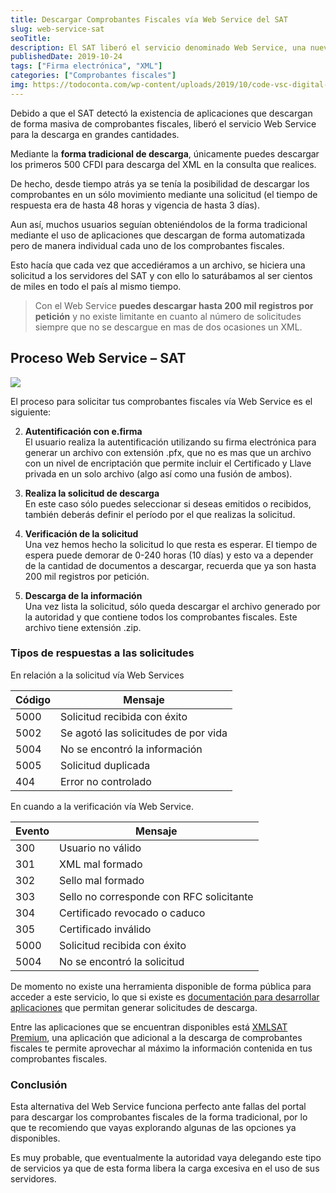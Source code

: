 ```yaml
---
title: Descargar Comprobantes Fiscales vía Web Service del SAT
slug: web-service-sat
seoTitle: 
description: El SAT liberó el servicio denominado Web Service, una nueva forma para descargar los comprobantes fiscales en grandes cantidades mediante solicitudes.
publishedDate: 2019-10-24
tags: ["Firma electrónica", "XML"]
categories: ["Comprobantes fiscales"]
img: https://todoconta.com/wp-content/uploads/2019/10/code-vsc-digital-electronic-web-coding.jpg
---
```



Debido a que el SAT detectó la existencia de aplicaciones que descargan de forma masiva de comprobantes fiscales, liberó el servicio Web Service para la descarga en grandes cantidades.




Mediante la **forma tradicional de descarga**, únicamente puedes descargar los primeros 500 CFDI para descarga del XML en la consulta que realices.




De hecho, desde tiempo atrás ya se tenía la posibilidad de descargar los comprobantes en un sólo movimiento mediante una solicitud (el tiempo de respuesta era de hasta 48 horas y vigencia de hasta 3 días).




Aun así, muchos usuarios seguían obteniéndolos de la forma tradicional mediante el uso de aplicaciones que descargan de forma automatizada pero de manera individual cada uno de los comprobantes fiscales.




Esto hacía que cada vez que accediéramos a un archivo, se hiciera una solicitud a los servidores del SAT y con ello lo saturábamos al ser cientos de miles en todo el país al mismo tiempo.





> Con el Web Service **puedes descargar hasta 200 mil registros por petición** y no existe limitante en cuanto al número de solicitudes siempre que no se descargue en mas de dos ocasiones un XML.




Proceso Web Service – SAT
-------------------------




![](https://s3-us-west-1.amazonaws.com/todoconta/2021/02/web-service-en-4-pasos.png)


El proceso para solicitar tus comprobantes fiscales vía Web Service es el siguiente:




2. **Autentificación con e.firma**  
El usuario realiza la autentificación utilizando su firma electrónica para generar un archivo con extensión .pfx, que no es mas que un archivo con un nivel de encriptación que permite incluir el Certificado y Llave privada en un solo archivo (algo así como una fusión de ambos).

6. **Realiza la solicitud de descarga**  
En este caso sólo puedes seleccionar si deseas emitidos o recibidos, también deberás definir el período por el que realizas la solicitud.

10. **Verificación de la solicitud**  
Una vez hemos hecho la solicitud lo que resta es esperar. El tiempo de espera puede demorar de 0\-240 horas (10 días) y esto va a depender de la cantidad de documentos a descargar, recuerda que ya son hasta 200 mil registros por petición.

14. **Descarga de la información**  
Una vez lista la solicitud, sólo queda descargar el archivo generado por la autoridad y que contiene todos los comprobantes fiscales. Este archivo tiene extensión .zip.




### Tipos de respuestas a las solicitudes




En relación a la solicitud vía Web Services






| Código | Mensaje |
| --- | --- |
| 5000 | Solicitud recibida con éxito |
| 5002 | Se agotó las solicitudes de por vida |
| 5004 | No se encontró la información |
| 5005 | Solicitud duplicada |
| 404 | Error no controlado |




En cuando a la verificación vía Web Service.






| Evento | Mensaje |
| --- | --- |
| 300 | Usuario no válido |
| 301 | XML mal formado |
| 302 | Sello mal formado |
| 303 | Sello no corresponde con RFC solicitante |
| 304 | Certificado revocado o caduco |
| 305 | Certificado inválido |
| 5000 | Solicitud recibida con éxito |
| 5004 | No se encontró la solicitud |




De momento no existe una herramienta disponible de forma pública para acceder a este servicio, lo que si existe es [documentación para desarrollar aplicaciones](https://www.sat.gob.mx/consulta/71663/conoce-los-servicios-especializados-de-validacion) que permitan generar solicitudes de descarga.




Entre las aplicaciones que se encuentran disponibles está [XMLSAT Premium](https://todoconta.com/producto/xmlsat-premium/), una aplicación que adicional a la descarga de comprobantes fiscales te permite aprovechar al máximo la información contenida en tus comprobantes fiscales.




### Conclusión




Esta alternativa del Web Service funciona perfecto ante fallas del portal para descargar los comprobantes fiscales de la forma tradicional, por lo que te recomiendo que vayas explorando algunas de las opciones ya disponibles.




Es muy probable, que eventualmente la autoridad vaya delegando este tipo de servicios ya que de esta forma libera la carga excesiva en el uso de sus servidores.



